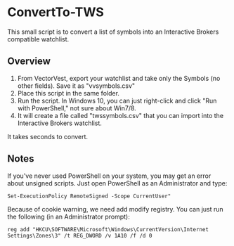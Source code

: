 # ConvertTo-TWS

This small script is to convert a list of symbols into an Interactive Brokers compatible watchlist.

## Overview

1. From VectorVest, export your watchlist and take only the Symbols (no other fields). Save it as "vvsymbols.csv"
2. Place this script in the same folder.
3. Run the script. In Windows 10, you can just right-click and click "Run with PowerShell," not sure about Win7/8.
4. It will create a file called "twssymbols.csv" that you can import into the Interactive Brokers watchlist.

It takes seconds to convert.

## Notes

If you've never used PowerShell on your system, you may get an error about unsigned scripts. Just open PowerShell as an Administrator and type:

    Set-ExecutionPolicy RemoteSigned -Scope CurrentUser"
Because of cookie warning, we need add modify registry. You can just run the following (in an Administrator prompt):

    reg add "HKCU\SOFTWARE\Microsoft\Windows\CurrentVersion\Internet Settings\Zones\3" /t REG_DWORD /v 1A10 /f /d 0